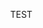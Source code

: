 TEST

<!doctype HTML>
<html>
    <head>
        <meta name="viewport" content="width=device-width, user-scalable=no, minimum-scale=1.0, maximum-scale=1.0">
        <script src="https://aframe.io/releases/0.9.0/aframe.min.js"></script>
        <script src="https://rawgit.com/jeromeetienne/AR.js/master/aframe/build/aframe-ar.min.js"></script>
    </head>
    <body style='margin: 0px; overflow: hidden;'>
        <!-- AR.js scene setup -->
        <a-scene embedded arjs='sourceType: webcam; debugUIEnabled: false; detectionMode: mono_and_matrix; matrixCodeType: 3x3;'>
            <!-- Barcode marker setup -->
            <a-marker type='barcode' value='7'>
                <!-- Yellow box to display when marker is detected -->
                <a-box position='0 0.5 0' color='yellow'></a-box>
            </a-marker>
            <!-- Camera setup for AR.js -->
            <a-entity camera></a-entity>
        </a-scene>
    </body>
</html>
